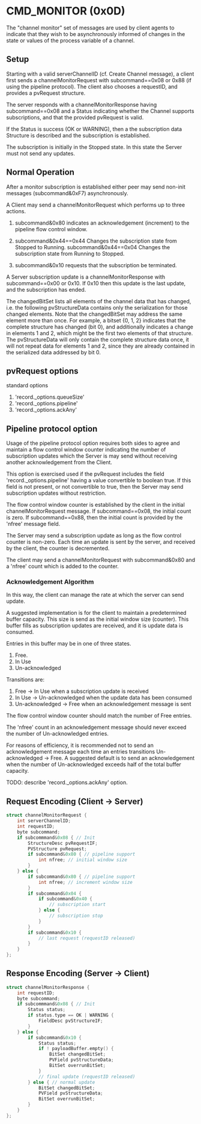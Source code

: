 # CMD_MONITOR (0x0D)

The "channel monitor" set of messages are used by client agents to
indicate that they wish to be asynchronously informed of changes in the
state or values of the process variable of a channel.

## Setup

Starting with a valid serverChannelID (cf. Create Channel message), a client first
sends a channelMonitorRequest with subcommand==0x08 or 0x88 (if using the pipeline protocol).
The client also chooses a requestID, and provides a pvRequest structure.

The server responds with a channelMonitorResponse having subcommand==0x08 and a Status indicating
whether the Channel supports subscriptions, and that the provided pvRequest is valid.

If the Status is success (OK or WARNING), then a the subscription data Structure is described
and the subscription is established.

The subscription is initially in the Stopped state.
In this state the Server must not send any updates.

## Normal Operation

After a monitor subscription is established either peer may send non-init messages (subcommand&0xF7)
asynchronously.

A Client may send a channelMonitorRequest which performs up to three actions.

1. subcommand&0x80 indicates an acknowledgement (increment) to the pipeline flow control window.

2. subcommand&0x44==0x44 Changes the subscription state from Stopped to Running.
   subcommand&0x44==0x04 Changes the subscription state from Running to Stopped.

3. subcommand&0x10 requests that the subscription be terminated.

A Server subscription update is a channelMonitorResponse with subcommand==0x00 or 0x10.
If 0x10 then this update is the last update, and the subscription has ended.


The changedBitSet lists all elements of the channel data that has changed,
i.e. the following pvStructureData contains only the serialization for those
changed elements.
Note that the changedBitSet may address the same element more than once.
For example, a bitset {0, 1, 2} indicates that the complete structure has changed
(bit 0), and additionally indicates a change in elements 1 and 2, which might be
the first two elements of that structure.
The pvStructureData will only contain the complete structure data once,
it will not repeat data for elements 1 and 2, since they are already contained
in the serialized data addressed by bit 0.

## pvRequest options

standard options

1. 'record._options.queueSize'
2. 'record._options.pipeline'
3. 'record._options.ackAny'

## Pipeline protocol option

Usage of the pipeline protocol option requires both sides to agree
and maintain a flow control window counter indicating the number of
subscription updates which the Server is may send without receiving
another acknowledgement from the Client.

This option is exercised used if the pvRequest includes the field
'record._options.pipeline' having a value convertible to boolean true.
If this field is not present, or not convertible to true, then the Server
may send subscription updates without restriction.

The flow control window counter is established by the client in the initial
channelMonitorRequest message.  If subcommand==0x08, the initial count is zero.
If subcommand==0x88, then the initial count is provided by the 'nfree' message field.

The Server may send a subscription update as long as the flow control counter is non-zero.
Each time an update is sent by the server, and received by the client, the counter is decremented.

The client may send a channelMonitorRequest with subcommand&0x80 and a 'nfree' count
which is added to the counter.

### Acknowledgement Algorithm

In this way, the client can manage the rate at which the server can send update.

A suggested implementation is for the client to maintain a predetermined buffer capacity.
This size is send as the initial window size (counter).
This buffer fills as subscription updates are received, and it is update data is consumed.

Entries in this buffer may be in one of three states.

1. Free.
2. In Use
3. Un-acknowledged

Transitions are:

1. Free -> In Use when a subscription update is received
2. In Use -> Un-acknowledged when the update data has been consumed
3. Un-acknowledged -> Free when an acknowledgement message is sent

The flow control window counter should match the number of Free entries.

The 'nfree' count in an acknowledgement message should never exceed the number
of Un-acknowledged entries.

For reasons of efficiency, it is recommended not to send an acknowledgement
message each time an entries transitions Un-acknowledged -> Free.
A suggested default is to send an acknowledgement when the number of
Un-acknowledged exceeds half of the total buffer capacity.

TODO: describe 'record._options.ackAny' option.

## Request Encoding (Client -> Server)

```c
struct channelMonitorRequest {
    int serverChannelID;
    int requestID;
    byte subcommand;
    if subcommmand&0x08 { // Init
        StructureDesc pvRequestIF;
        PVStructure pvRequest;
        if subcommand&0x80 { // pipeline support
            int nfree; // initial window size
        }
    } else {
        if subcommand&0x80 { // pipeline support
            int nfree; // increment window size
        }
        if subcommand&0x04 {
            if subcommand&0x40 {
                // subscription start
            } else {
                // subscription stop
            }
        }
        if subcommand&0x10 {
            // last request (requestID released)
        }
    }
};
```

## Response Encoding (Server -> Client)

```c
struct channelMonitorResponse {
    int requestID;
    byte subcommand;
    if subcommmand&0x08 { // Init
        Status status;
        if status.type == OK | WARNING {
            FieldDesc pvStructureIF;
        }
    } else {
        if subcommand&0x10 {
            Status status;
            if ! payloadBuffer.empty() {
                BitSet changedBitSet;
                PVField pvStructureData;
                BitSet overrunBitSet;
            }
            // final update (requestID released)
        } else { // normal update
            BitSet changedBitSet;
            PVField pvStructureData;
            BitSet overrunBitSet;
        }
    }
};
```
